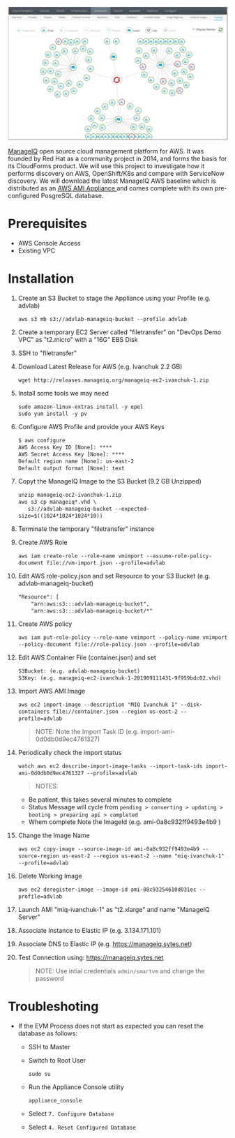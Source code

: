 ![Intro](./docs/manageiq-ui.jpg)

[ManageIQ](https://www.manageiq.org) open source cloud management platform for AWS. It was founded by Red Hat as a community project in 2014, and forms the basis for its CloudForms product. We will use this project to investigate how it performs discovery on AWS, OpenShift/K8s and compare with ServiceNow discovery. We will download the latest ManageIQ AWS baseline which is distributed as an [AWS AMI Appliance ](http://releases.manageiq.org/manageiq-ec2-ivanchuk-1.zip) and comes complete with its own pre-configured PosgreSQL database.

# Prerequisites

* AWS Console Access
* Existing VPC

# Installation

1. Create an S3 Bucket to stage the Appliance using your Profile (e.g. advlab)

    ```
    aws s3 mb s3://advlab-manageiq-bucket --profile advlab
    ```

1. Create a temporary EC2 Server called "filetransfer" on "DevOps Demo VPC" as "t2.micro" with a "16G" EBS Disk

1. SSH to "filetransfer"

1. Download Latest Release for AWS (e.g. Ivanchuk 2.2 GB)

    ```
    wget http://releases.manageiq.org/manageiq-ec2-ivanchuk-1.zip
    ```

1. Install some tools we may need

    ```
    sudo amazon-linux-extras install -y epel
    sudo yum install -y pv
    ```

1. Configure AWS Profile and provide your AWS Keys

    ```
    $ aws configure
    AWS Access Key ID [None]: ****
    AWS Secret Access Key [None]: ****
    Default region name [None]: us-east-2
    Default output format [None]: text
    ```

1. Copyt the ManageIQ Image to the S3 Bucket (9.2 GB Unzipped)

    ```
    unzip manageiq-ec2-ivanchuk-1.zip
    aws s3 cp manageiq*.vhd \
       s3://advlab-manageiq-bucket --expected-size=$((1024*1024*1024*10))
    ```

1. Terminate the temporary "filetransfer" instance

1. Create AWS Role

    ```
    aws iam create-role --role-name vmimport --assume-role-policy-document file://vm-import.json --profile=advlab
    ```

1. Edit AWS role-policy.json and set Resource to your S3 Bucket (e.g. advlab-manageiq-bucket)

    ```
    "Resource": [
        "arn:aws:s3:::advlab-manageiq-bucket",
        "arn:aws:s3:::advlab-manageiq-bucket/*"
    ```

1. Create AWS policy

    ```
    aws iam put-role-policy --role-name vmimport --policy-name vmimport --policy-document file://role-policy.json --profile=advlab
    ```

1. Edit AWS Container File (container.json) and set

    ```
    S3Bucket: (e.g. advlab-manageiq-bucket)
    S3Key: (e.g. manageiq-ec2-ivanchuk-1-201909111431-9f959bdc02.vhd)
    ```

1. Import AWS AMI Image

    ```
    aws ec2 import-image --description "MIQ Ivanchuk 1" --disk-containers file://container.json --region us-east-2 --profile=advlab
    ```

    > NOTE: Note the Import Task ID (e.g. import-ami-0d0db0d9ec4761327)


1. Periodically check the import status

    ```
    watch aws ec2 describe-import-image-tasks --import-task-ids import-ami-0d0db0d9ec4761327 --profile=advlab
    ```

    > NOTES: 
    - Be patient, this takes several minutes to complete
    - Status Message will cycle from `pending > converting > updating > booting > preparing api > completed`
    - Whem complete Note the ImageId (e.g. ami-0a8c932ff9493e4b9 )

1. Change the Image Name

    ```
    aws ec2 copy-image --source-image-id ami-0a8c932ff9493e4b9 --source-region us-east-2 --region us-east-2 --name "miq-ivanchuk-1" --profile=advlab
    ```

1. Delete Working Image

    ```
    aws ec2 deregister-image --image-id ami-08c93254610d031ec --profile=advlab
    ```

1. Launch AMI "miq-ivanchuk-1" as "t2.xlarge" and name "ManageIQ Server"

1. Associate Instance to Elastic IP (e.g. 3.134.171.101)

1. Associate DNS to Elastic IP (e.g. https://manageiq.sytes.net)

1. Test Connection using: https://manageiq.sytes.net

    >NOTE: Use intial credentials `admin/smartvm` and change the password

# Troubleshoting

* If the EVM Process does not start as expected you can reset the database as follows:

    * SSH to Master

    * Switch to Root User

        ```
        sudo su
        ```

    * Run the Appliance Console utility

        ```
        appliance_console
        ```

    * Select `7. Configure Database`

    * Select `4. Reset Configured Database`